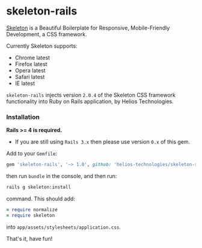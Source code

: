# skeleton-rails


[Skeleton](http://getskeleton.com) is a Beautiful Boilerplate for Responsive, Mobile-Friendly Development, a CSS framework.

Currently Skeleton supports:
- Chrome latest
- Firefox latest
- Opera latest
- Safari latest
- IE latest

`skeleton-rails` injects version `2.0.4` of the Skeleton CSS framework functionality into Ruby on Rails application, by Helios Technologies.

### Installation

__Rails >= 4 is required.__

* If you are still using `Rails 3.x` then please use version `0.x` of this gem.


Add to your `Gemfile`:

```ruby
gem 'skeleton-rails', '~> 1.0', github: 'helios-technologies/skeleton-rails'
```

then run `bundle` in the console, and then run:

```bash
rails g skeleton:install
```

command. This should add:

```ruby
= require normalize
= require skeleton
```

into `app/assets/stylesheets/application.css`.

That's it, have fun!
